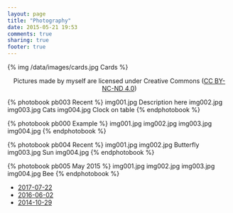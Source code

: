 ```yaml
---
layout: page
title: "Photography"
date: 2015-05-21 19:53
comments: true
sharing: true
footer: true
---
```

{% img /data/images/cards.jpg Cards %}

<p style='text-align:center;'>
Pictures made by myself are licensed under Creative Commons
(<a href='https://creativecommons.org/licenses/by-nc-nd/4.0/'>CC BY-NC-ND 4.0</a>)
</p>

{% photobook pb003 Recent %}
img001.jpg Description here
img002.jpg
img003.jpg Cats
img004.jpg Clock on table
{% endphotobook %}

{% photobook pb000 Example %}
img001.jpg
img002.jpg
img003.jpg
img004.jpg
{% endphotobook %}

{% photobook pb004 Recent %}
img001.jpg
img002.jpg Butterfly 
img003.jpg Sun
img004.jpg
{% endphotobook %}

{% photobook pb005 May 2015 %}
img001.jpg
img002.jpg
img003.jpg
img004.jpg Bee
{% endphotobook %}

* [2017-07-22](/data/parallax/2017-07-22/)
* [2016-06-02](/data/parallax/2016-06-02/)
* [2014-10-29](/data/parallax/2014-10-29/)

[cc]: https://creativecommons.org/licenses/by-nc-nd/4.0/
